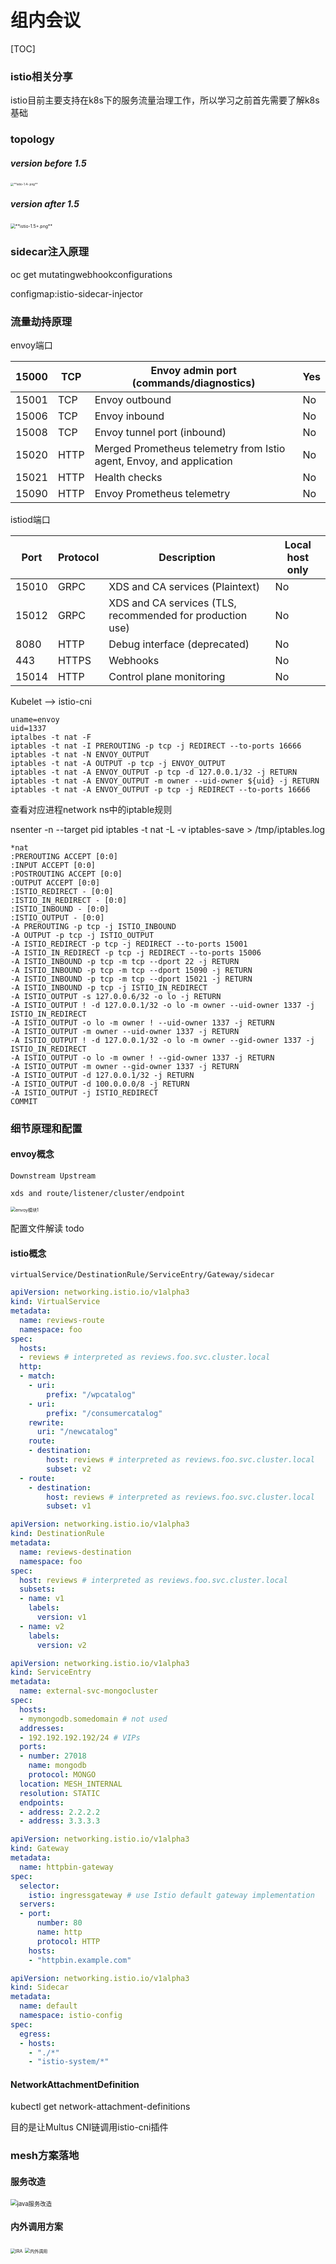 # 组内会议

[TOC]

### istio相关分享
istio目前主要支持在k8s下的服务流量治理工作，所以学习之前首先需要了解k8s基础

### topology



##### version before 1.5

<img src="https://github.com/pantianying/page/blob/main/istio-1.4-.png?raw=true" alt="**istio-1.4-.png**" style="zoom:33%;" />

##### version after 1.5

<img src="https://github.com/pantianying/page/blob/main/istio-1.5%2B.png?raw=true" alt="**istio-1.5+.png**" style="zoom:50%;" />

###  sidecar注入原理

oc get mutatingwebhookconfigurations

configmap:istio-sidecar-injector



### 流量劫持原理

envoy端口

| 15000 | TCP  | Envoy admin port (commands/diagnostics)                      | Yes  |
| ----- | ---- | ------------------------------------------------------------ | ---- |
| 15001 | TCP  | Envoy outbound                                               | No   |
| 15006 | TCP  | Envoy inbound                                                | No   |
| 15008 | TCP  | Envoy tunnel port (inbound)                                  | No   |
| 15020 | HTTP | Merged Prometheus telemetry from Istio agent, Envoy, and application | No   |
| 15021 | HTTP | Health checks                                                | No   |
| 15090 | HTTP | Envoy Prometheus telemetry                                   | No   |

istiod端口

| Port  | Protocol | Description                                               | Local host only |
| ----- | -------- | --------------------------------------------------------- | --------------- |
| 15010 | GRPC     | XDS and CA services (Plaintext)                           | No              |
| 15012 | GRPC     | XDS and CA services (TLS, recommended for production use) | No              |
| 8080  | HTTP     | Debug interface (deprecated)                              | No              |
| 443   | HTTPS    | Webhooks                                                  | No              |
| 15014 | HTTP     | Control plane monitoring                                  | No              |

Kubelet --> istio-cni 

```shell
uname=envoy
uid=1337
iptalbes -t nat -F
iptables -t nat -I PREROUTING -p tcp -j REDIRECT --to-ports 16666
iptables -t nat -N ENVOY_OUTPUT
iptables -t nat -A OUTPUT -p tcp -j ENVOY_OUTPUT
iptables -t nat -A ENVOY_OUTPUT -p tcp -d 127.0.0.1/32 -j RETURN
iptables -t nat -A ENVOY_OUTPUT -m owner --uid-owner ${uid} -j RETURN
iptables -t nat -A ENVOY_OUTPUT -p tcp -j REDIRECT --to-ports 16666
```

查看对应进程network ns中的iptable规则

nsenter -n --target pid
iptables -t nat -L -v
iptables-save > /tmp/iptables.log



```
*nat
:PREROUTING ACCEPT [0:0]
:INPUT ACCEPT [0:0]
:POSTROUTING ACCEPT [0:0]
:OUTPUT ACCEPT [0:0]
:ISTIO_REDIRECT - [0:0]
:ISTIO_IN_REDIRECT - [0:0]
:ISTIO_INBOUND - [0:0]
:ISTIO_OUTPUT - [0:0]
-A PREROUTING -p tcp -j ISTIO_INBOUND
-A OUTPUT -p tcp -j ISTIO_OUTPUT
-A ISTIO_REDIRECT -p tcp -j REDIRECT --to-ports 15001
-A ISTIO_IN_REDIRECT -p tcp -j REDIRECT --to-ports 15006
-A ISTIO_INBOUND -p tcp -m tcp --dport 22 -j RETURN
-A ISTIO_INBOUND -p tcp -m tcp --dport 15090 -j RETURN
-A ISTIO_INBOUND -p tcp -m tcp --dport 15021 -j RETURN
-A ISTIO_INBOUND -p tcp -j ISTIO_IN_REDIRECT
-A ISTIO_OUTPUT -s 127.0.0.6/32 -o lo -j RETURN
-A ISTIO_OUTPUT ! -d 127.0.0.1/32 -o lo -m owner --uid-owner 1337 -j ISTIO_IN_REDIRECT
-A ISTIO_OUTPUT -o lo -m owner ! --uid-owner 1337 -j RETURN
-A ISTIO_OUTPUT -m owner --uid-owner 1337 -j RETURN
-A ISTIO_OUTPUT ! -d 127.0.0.1/32 -o lo -m owner --gid-owner 1337 -j ISTIO_IN_REDIRECT
-A ISTIO_OUTPUT -o lo -m owner ! --gid-owner 1337 -j RETURN
-A ISTIO_OUTPUT -m owner --gid-owner 1337 -j RETURN
-A ISTIO_OUTPUT -d 127.0.0.1/32 -j RETURN
-A ISTIO_OUTPUT -d 100.0.0.0/8 -j RETURN
-A ISTIO_OUTPUT -j ISTIO_REDIRECT
COMMIT
```



### 细节原理和配置

#### envoy概念

`Downstream Upstream`

`xds and route/listener/cluster/endpoint`

<img src="https://github.com/pantianying/page/blob/main/envoy%E6%A6%82%E5%BF%B5.jpg?raw=true" alt="envoy模块1" style="zoom:50%;" />



配置文件解读 todo

#### istio概念 

 `virtualService/DestinationRule/ServiceEntry/Gateway/sidecar`

```yaml
apiVersion: networking.istio.io/v1alpha3
kind: VirtualService
metadata:
  name: reviews-route
  namespace: foo
spec:
  hosts:
  - reviews # interpreted as reviews.foo.svc.cluster.local
  http:
  - match:
    - uri:
        prefix: "/wpcatalog"
    - uri:
        prefix: "/consumercatalog"
    rewrite:
      uri: "/newcatalog"
    route:
    - destination:
        host: reviews # interpreted as reviews.foo.svc.cluster.local
        subset: v2
  - route:
    - destination:
        host: reviews # interpreted as reviews.foo.svc.cluster.local
        subset: v1

```

```yaml
apiVersion: networking.istio.io/v1alpha3
kind: DestinationRule
metadata:
  name: reviews-destination
  namespace: foo
spec:
  host: reviews # interpreted as reviews.foo.svc.cluster.local
  subsets:
  - name: v1
    labels:
      version: v1
  - name: v2
    labels:
      version: v2
```

```yaml
apiVersion: networking.istio.io/v1alpha3
kind: ServiceEntry
metadata:
  name: external-svc-mongocluster
spec:
  hosts:
  - mymongodb.somedomain # not used
  addresses:
  - 192.192.192.192/24 # VIPs
  ports:
  - number: 27018
    name: mongodb
    protocol: MONGO
  location: MESH_INTERNAL
  resolution: STATIC
  endpoints:
  - address: 2.2.2.2
  - address: 3.3.3.3
```

```yaml
apiVersion: networking.istio.io/v1alpha3
kind: Gateway
metadata:
  name: httpbin-gateway
spec:
  selector:
    istio: ingressgateway # use Istio default gateway implementation
  servers:
  - port:
      number: 80
      name: http
      protocol: HTTP
    hosts:
    - "httpbin.example.com"
```

```yaml
apiVersion: networking.istio.io/v1alpha3
kind: Sidecar
metadata:
  name: default
  namespace: istio-config
spec:
  egress:
  - hosts:
    - "./*"
    - "istio-system/*"
```

#### NetworkAttachmentDefinition

kubectl get network-attachment-definitions

目的是让Multus CNI链调用istio-cni插件





### mesh方案落地

#### 服务改造

<img src="https://github.com/pantianying/page/blob/main/app_mesh_%20transform.png?raw=true" alt="java服务改造" style="zoom: 67%;" />

#### 内外调用方案
<img src="https://github.com/pantianying/page/blob/main/IRA.png?raw=true" alt="IRA" style="zoom:50%;" />
<img src="https://github.com/pantianying/page/blob/main/mesh%E5%86%85%E5%A4%96%E8%B0%83%E7%94%A8.png?raw=true" alt="内外调用" style="zoom:50%;" />

